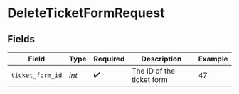 # DeleteTicketFormRequest


## Fields

| Field                     | Type                      | Required                  | Description               | Example                   |
| ------------------------- | ------------------------- | ------------------------- | ------------------------- | ------------------------- |
| `ticket_form_id`          | *int*                     | :heavy_check_mark:        | The ID of the ticket form | 47                        |